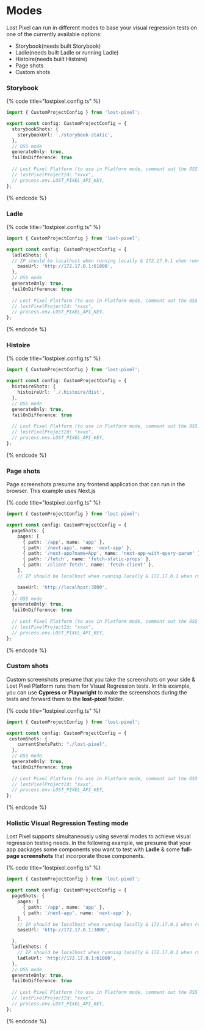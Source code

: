 # Modes

Lost Pixel can run in different modes to base your visual regression tests on one of the currently available options:

* Storybook(needs built Storybook)
* Ladle(needs built Ladle or running Ladle)
* Histoire(needs built Histoire)
* Page shots
* Custom shots

### Storybook

{% code title="lostpixel.config.ts" %}
```typescript
import { CustomProjectConfig } from 'lost-pixel';

export const config: CustomProjectConfig = {
  storybookShots: {
    storybookUrl: './storybook-static',
  },
  // OSS mode 
  generateOnly: true,
  failOnDifference: true
  
  // Lost Pixel Platform (to use in Platform mode, comment out the OSS mode and uncomment this part )
  // lostPixelProjectId: "xxxx",
  // process.env.LOST_PIXEL_API_KEY,
};
```
{% endcode %}

### Ladle

{% code title="lostpixel.config.ts" %}
```typescript
import { CustomProjectConfig } from 'lost-pixel';

export const config: CustomProjectConfig = {
  ladleShots: {
  // IP should be localhost when running locally & 172.17.0.1 when running in GitHub action
    baseUrl: 'http://172.17.0.1:61000',
  },
  // OSS mode 
  generateOnly: true,
  failOnDifference: true
  
  // Lost Pixel Platform (to use in Platform mode, comment out the OSS mode and uncomment this part )
  // lostPixelProjectId: "xxxx",
  // process.env.LOST_PIXEL_API_KEY,
};
```
{% endcode %}

### Histoire

{% code title="lostpixel.config.ts" %}
```typescript
import { CustomProjectConfig } from 'lost-pixel';

export const config: CustomProjectConfig = {
  histoireShots: {
    histoireUrl: './.histoire/dist',
  },
  // OSS mode 
  generateOnly: true,
  failOnDifference: true
  
  // Lost Pixel Platform (to use in Platform mode, comment out the OSS mode and uncomment this part )
  // lostPixelProjectId: "xxxx",
  // process.env.LOST_PIXEL_API_KEY,
};
```
{% endcode %}

### Page shots

Page screenshots presume any frontend application that can run in the browser. This example uses Next.js

{% code title="lostpixel.config.ts" %}
```typescript
import { CustomProjectConfig } from 'lost-pixel';

export const config: CustomProjectConfig = {
  pageShots: {
    pages: [
      { path: '/app', name: 'app' },
      { path: '/next-app', name: 'next-app' },
      { path: '/next-app?name=App', name: 'next-app-with-query-param' },
      { path: '/fetch', name: 'fetch-static-props' },
      { path: '/client-fetch', name: 'fetch-client' },
    ],
    // IP should be localhost when running locally & 172.17.0.1 when running in GitHub action

    baseUrl: 'http://localhost:3000',
  },
  // OSS mode 
  generateOnly: true,
  failOnDifference: true
  
  // Lost Pixel Platform (to use in Platform mode, comment out the OSS mode and uncomment this part )
  // lostPixelProjectId: "xxxx",
  // process.env.LOST_PIXEL_API_KEY,
};
```
{% endcode %}

### Custom shots

Custom screenshots presume that you take the screenshots on your side & Lost Pixel Platform runs them for Visual Regression tests. In this example, you can use **Cypress** or **Playwright** to make the screenshots during the tests and forward them to the **lost-pixel** folder.

{% code title="lostpixel.config.ts" %}
```typescript
import { CustomProjectConfig } from 'lost-pixel';

export const config: CustomProjectConfig = {
 customShots: {
    currentShotsPath: "./lost-pixel",
  },
  // OSS mode 
  generateOnly: true,
  failOnDifference: true
  
  // Lost Pixel Platform (to use in Platform mode, comment out the OSS mode and uncomment this part )
  // lostPixelProjectId: "xxxx",
  // process.env.LOST_PIXEL_API_KEY,
};
```
{% endcode %}

### Holistic Visual Regression Testing mode

Lost Pixel supports simultaneously using several modes to achieve visual regression testing needs. In the following example, we presume that your app packages some components you want to test with **Ladle** & some **full-page screenshots** that incorporate those components.

{% code title="lostpixel.config.ts" %}
```typescript
import { CustomProjectConfig } from 'lost-pixel';

export const config: CustomProjectConfig = {
  pageShots: {
    pages: [
      { path: '/app', name: 'app' },
      { path: '/next-app', name: 'next-app' },
    ],
    // IP should be localhost when running locally & 172.17.0.1 when running in GitHub action
    baseUrl: 'http://172.17.0.1:3000',

  },
  ladleShots: {
    // IP should be localhost when running locally & 172.17.0.1 when running in GitHub action
    ladleUrl: 'http://172.17.0.1:61000',
  },
  // OSS mode 
  generateOnly: true,
  failOnDifference: true
  
  // Lost Pixel Platform (to use in Platform mode, comment out the OSS mode and uncomment this part )
  // lostPixelProjectId: "xxxx",
  // process.env.LOST_PIXEL_API_KEY,
};
```
{% endcode %}
